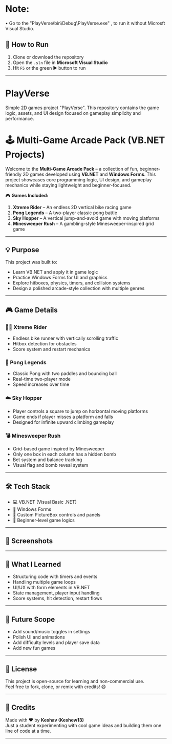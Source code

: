 # Note: 
• Go to the "PlayVerse\bin\Debug\PlayVerse.exe" , to run it without Microsft Visual Studio.

## 🚀 How to Run
1. Clone or download the repository
2. Open the `.sln` file in **Microsoft Visual Studio**
4. Hit `F5` or the green ▶️ button to run
---
# PlayVerse
Simple 2D games project "PlayVerse". This repository contains the game logic, assets, and UI design focused on gameplay simplicity and performance.

# 🕹️ Multi-Game Arcade Pack (VB.NET Projects)

Welcome to the **Multi-Game Arcade Pack** – a collection of fun, beginner-friendly 2D games developed using **VB.NET** and **Windows Forms**. This project showcases core programming logic, UI design, and gameplay mechanics while staying lightweight and beginner-focused.

🎮 **Games Included:**
1. **Xtreme Rider** – An endless 2D vertical bike racing game
2. **Pong Legends** – A two-player classic pong battle
3. **Sky Hopper** – A vertical jump-and-avoid game with moving platforms
4. **Minesweeper Rush** – A gambling-style Minesweeper-inspired grid game

---

## 💡 Purpose

This project was built to:
- Learn VB.NET and apply it in game logic
- Practice Windows Forms for UI and graphics
- Explore hitboxes, physics, timers, and collision systems
- Design a polished arcade-style collection with multiple genres

---

## 🎮 Game Details

### 🚴‍♂️ Xtreme Rider
- Endless bike runner with vertically scrolling traffic
- Hitbox detection for obstacles
- Score system and restart mechanics

### 🏓 Pong Legends
- Classic Pong with two paddles and bouncing ball
- Real-time two-player mode
- Speed increases over time

### ☁️ Sky Hopper
- Player controls a square to jump on horizontal moving platforms
- Game ends if player misses a platform and falls
- Designed for infinite upward climbing gameplay

### 💣 Minesweeper Rush
- Grid-based game inspired by Minesweeper
- Only one box in each column has a hidden bomb
- Bet system and balance tracking
- Visual flag and bomb reveal system

---

## 🛠 Tech Stack

- 💻 VB.NET (Visual Basic .NET)
- 🧱 Windows Forms
- 🎨 Custom PictureBox controls and panels
- 🧠 Beginner-level game logics

---

## 📸 Screenshots


---

## 🧠 What I Learned

- Structuring code with timers and events
- Handling multiple game loops
- UI/UX with form elements in VB.NET
- State management, player input handling
- Score systems, hit detection, restart flows

---

## 🔮 Future Scope

- Add sound/music toggles in settings
- Polish UI and animations
- Add difficulty levels and player save data
- Add new fun games

---

## 📃 License

This project is open-source for learning and non-commercial use.  
Feel free to fork, clone, or remix with credits! 😄

---

## 🙌 Credits

Made with ❤️ by **Keshav (Keshew13)**  
Just a student experimenting with cool game ideas and building them one line of code at a time.

---

